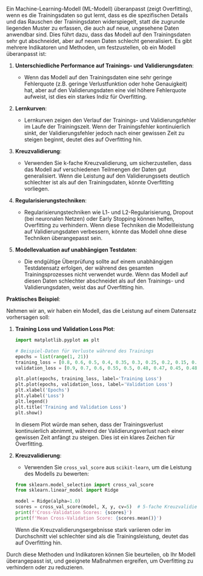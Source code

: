 Ein Machine-Learning-Modell (ML-Modell) überanpasst (zeigt Overfitting), wenn es die Trainingsdaten so gut lernt, dass es die spezifischen Details und das Rauschen der Trainingsdaten widerspiegelt, statt die zugrunde liegenden Muster zu erfassen, die auch auf neue, ungesehene Daten anwendbar sind. Dies führt dazu, dass das Modell auf den Trainingsdaten sehr gut abschneidet, aber auf neuen Daten schlecht generalisiert. Es gibt mehrere Indikatoren und Methoden, um festzustellen, ob ein Modell überanpasst ist:

1. **Unterschiedliche Performance auf Trainings- und Validierungsdaten**:

   - Wenn das Modell auf den Trainingsdaten eine sehr geringe Fehlerquote (z.B. geringe Verlustfunktion oder hohe Genauigkeit) hat, aber auf den Validierungsdaten eine viel höhere Fehlerquote aufweist, ist dies ein starkes Indiz für Overfitting.

2. **Lernkurven**:

   - Lernkurven zeigen den Verlauf der Trainings- und Validierungsfehler im Laufe der Trainingszeit. Wenn der Trainingsfehler kontinuierlich sinkt, der Validierungsfehler jedoch nach einer gewissen Zeit zu steigen beginnt, deutet dies auf Overfitting hin.

3. **Kreuzvalidierung**:

   - Verwenden Sie k-fache Kreuzvalidierung, um sicherzustellen, dass das Modell auf verschiedenen Teilmengen der Daten gut generalisiert. Wenn die Leistung auf den Validierungssets deutlich schlechter ist als auf den Trainingsdaten, könnte Overfitting vorliegen.

4. **Regularisierungstechniken**:

   - Regularisierungstechniken wie L1- und L2-Regularisierung, Dropout (bei neuronalen Netzen) oder Early Stopping können helfen, Overfitting zu verhindern. Wenn diese Techniken die Modellleistung auf Validierungsdaten verbessern, könnte das Modell ohne diese Techniken überangepasst sein.

5. **Modellevaluation auf unabhängigen Testdaten**:
   - Die endgültige Überprüfung sollte auf einem unabhängigen Testdatensatz erfolgen, der während des gesamten Trainingsprozesses nicht verwendet wurde. Wenn das Modell auf diesen Daten schlechter abschneidet als auf den Trainings- und Validierungsdaten, weist das auf Overfitting hin.

**Praktisches Beispiel**:

Nehmen wir an, wir haben ein Modell, das die Leistung auf einem Datensatz vorhersagen soll:

1. **Training Loss und Validation Loss Plot**:

   ```python
   import matplotlib.pyplot as plt

   # Beispiel-Daten für Verluste während des Trainings
   epochs = list(range(1, 21))
   training_loss = [0.8, 0.6, 0.5, 0.4, 0.35, 0.3, 0.25, 0.2, 0.15, 0.1, 0.08, 0.06, 0.05, 0.04, 0.03, 0.025, 0.02, 0.015, 0.01, 0.005]
   validation_loss = [0.9, 0.7, 0.6, 0.55, 0.5, 0.48, 0.47, 0.45, 0.48, 0.5, 0.52, 0.55, 0.6, 0.65, 0.7, 0.75, 0.8, 0.85, 0.9, 0.95]

   plt.plot(epochs, training_loss, label='Training Loss')
   plt.plot(epochs, validation_loss, label='Validation Loss')
   plt.xlabel('Epochs')
   plt.ylabel('Loss')
   plt.legend()
   plt.title('Training and Validation Loss')
   plt.show()
   ```

   In diesem Plot würde man sehen, dass der Trainingsverlust kontinuierlich abnimmt, während der Validierungsverlust nach einer gewissen Zeit anfängt zu steigen. Dies ist ein klares Zeichen für Overfitting.

2. **Kreuzvalidierung**:

   - Verwenden Sie `cross_val_score` aus `scikit-learn`, um die Leistung des Modells zu bewerten:

   ```python
   from sklearn.model_selection import cross_val_score
   from sklearn.linear_model import Ridge

   model = Ridge(alpha=1.0)
   scores = cross_val_score(model, X, y, cv=5)  # 5-fache Kreuzvalidierung
   print(f'Cross-Validation Scores: {scores}')
   print(f'Mean Cross-Validation Score: {scores.mean()}')
   ```

   Wenn die Kreuzvalidierungsergebnisse stark variieren oder im Durchschnitt viel schlechter sind als die Trainingsleistung, deutet das auf Overfitting hin.

Durch diese Methoden und Indikatoren können Sie beurteilen, ob Ihr Modell überangepasst ist, und geeignete Maßnahmen ergreifen, um Overfitting zu verhindern oder zu reduzieren.
